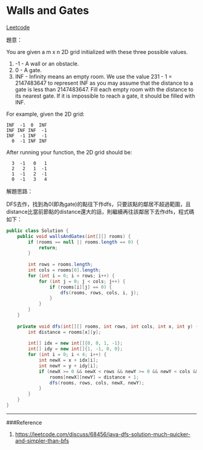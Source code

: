 # Walls and Gates

[Leetcode](https://leetcode.com/problems/walls-and-gates/)

題意：

You are given a m x n 2D grid initialized with these three possible values.

1. -1 - A wall or an obstacle.
2. 0 - A gate.
3. INF - Infinity means an empty room. We use the value 231 - 1 = 2147483647 to represent INF as you may assume that the distance to a gate is less than 2147483647.
Fill each empty room with the distance to its nearest gate. If it is impossible to reach a gate, it should be filled with INF.

For example, given the 2D grid:
```
INF  -1  0  INF
INF INF INF  -1
INF  -1 INF  -1
  0  -1 INF INF
  ```
After running your function, the 2D grid should be:
```
  3  -1   0   1
  2   2   1  -1
  1  -1   2  -1
  0  -1   3   4
  ```


解題思路：

DFS去作，找到為0(即為gate)的點往下作dfs，只要該點的鄰居不超過範圍，且distance比當前節點的distance還大的話，則繼續再往該鄰居下去作dfs，程式碼如下：

```java
public class Solution {
    public void wallsAndGates(int[][] rooms) {
        if (rooms == null || rooms.length == 0) {
            return;
        }
        
        int rows = rooms.length;
        int cols = rooms[0].length;
        for (int i = 0; i < rows; i++) {
            for (int j = 0; j < cols; j++) {
                if (rooms[i][j] == 0) {
                    dfs(rooms, rows, cols, i, j);
                }
            }
        }
    }
    
    private void dfs(int[][] rooms, int rows, int cols, int x, int y) {
        int distance = rooms[x][y];
        
        int[] idx = new int[]{0, 0, 1, -1};
        int[] idy = new int[]{1, -1, 0, 0};
        for (int i = 0; i < 4; i++) {
            int newX = x + idx[i];
            int newY = y + idy[i];
            if (newX >= 0 && newX < rows && newY >= 0 && newY < cols && rooms[newX][newY] > distance) {
                rooms[newX][newY] = distance + 1;
                dfs(rooms, rows, cols, newX, newY);
            }
        }
    }
}
```


---
###Reference
1. https://leetcode.com/discuss/68456/java-dfs-solution-much-quicker-and-simpler-than-bfs